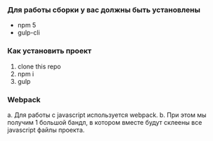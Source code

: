 ### Для работы сборки у вас должны быть установлены

* npm 5
* gulp-cli

### Как установить проект

1. clone this repo
2. npm i
3. gulp

### Webpack
a. Для работы с javascript используется webpack.
b. При этом мы получим 1 большой бандл, в котором вместе будут склеены все javascript файлы проекта.